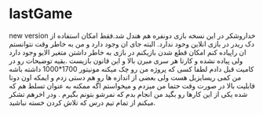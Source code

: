 # lastGame
new version
خداروشکر در این نسخه بازی دونفره هم هندل شد.فقط امکان استفاده از دک ریدر در بازی انلاین  وحود ندارد. البته جای ان وجود دارد و من به خاطر وقت نتوانستم ان راپیاده کنم
امکان قطع شدن بازیکنم در بازی به خاطر داشتن متغیر الایو وجود دارد ولی پیاده نشده
و کارتا هر سری میرن بالا و این قانون بازیست .بقیه توضیحات رو در کامیت قبل دادم 
لطفا کسی که پروژه من رو چک میکنه مونیتور 1700*1000 داشته باشه من کمی ریسایزبل هست ولی بعضی از اندازه ها رو هم دستی زدم و ایمکه اون دوتا قابلیت بالا در صورت وقت حتما من میزدم و میخواستم
اگه ممکنه به عنوان تسلط هم که شده یکی از این کارها رو بگید من انجام بدم که 
نمرشو بتونم بگیرم .
ودر اخرهم تشکر میکنم از تمام تیم درس که تلاش کردن خسته نباشید.
